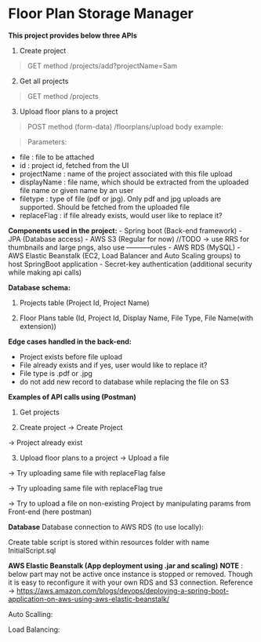 Floor Plan Storage Manager
=======================================

**This project provides below three APIs**
1.	Create project
> GET method
> /projects/add?projectName=Sam

2.	Get all projects
> GET method
> /projects

3.	Upload floor plans to a project
> POST method (form-data)
> /floorplans/upload
> body example:
 
> Parameters:
 - file : file to be attached
 - id : project id, fetched from the UI
 - projectName : name of the project associated with this file upload
 - displayName : file name, which should be extracted from the uploaded file name or given name by an user
 - filetype : type of file (pdf or jpg). Only pdf and jpg uploads are supported. Should be fetched from the uploaded file
 - replaceFlag : if file already exists, would user like to replace it?

**Components used in the project:**
    - Spring boot (Back-end framework)
    - JPA (Database access)
    - AWS S3 (Regular for now) //TODO -> use RRS for thumbnails and large pngs, also use –––––––rules
    - AWS RDS (MySQL)
    - AWS Elastic Beanstalk (EC2, Load Balancer and Auto Scaling groups) to host SpringBoot application
    - Secret-key authentication (additional security while making api calls)

**Database schema:**
1.	Projects table (Project Id,	Project Name)

2.	Floor Plans table (Id, Project Id, Display Name, File Type, File Name(with extension))


**Edge cases handled in the back-end:**
- Project exists before file upload
- File already exists and if yes, user would like to replace it?
- File type is .pdf or .jpg
- do not add new record to database while replacing the file on S3

**Examples of API calls using (Postman)**
1.	Get projects
 
2.	Create project
-> Create Project
 

-> Project already exist
 

3.	Upload floor plans to a project
-> Upload a file
 

 
-> Try uploading same file with replaceFlag false
 

-> Try uploading same file with replaceFlag true
 

 

-> Try to upload a file on non-existing Project by manipulating params from Front-end (here postman)
 

**Database**
Database connection to AWS RDS (to use locally):
 

Create table script is stored within resources folder with name InitialScript.sql



**AWS Elastic Beanstalk (App deployment using .jar and scaling)**
**NOTE** : below part may not be active once instance is stopped or removed. Though it is easy to reconfigure it with your own RDS and S3 connection.
Reference -> https://aws.amazon.com/blogs/devops/deploying-a-spring-boot-application-on-aws-using-aws-elastic-beanstalk/

Auto Scalling:
 
 

Load Balancing:
  

 


